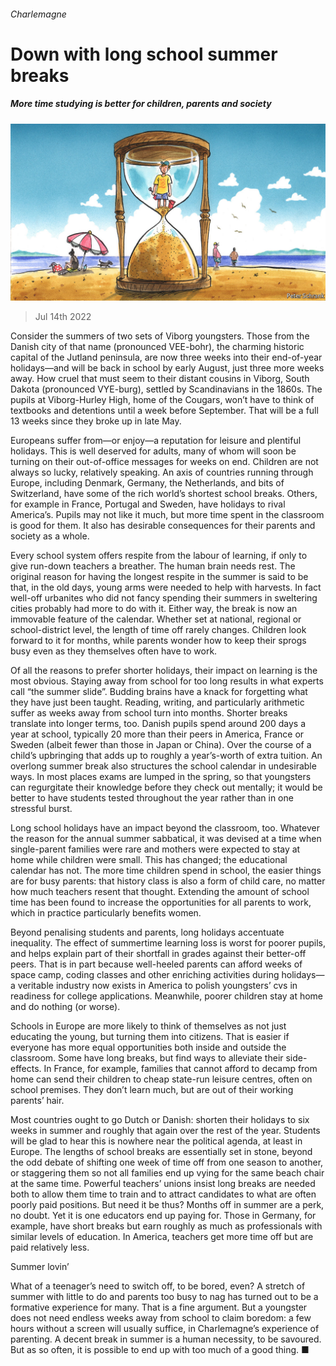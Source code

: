 ###### Charlemagne

# Down with long school summer breaks 

##### More time studying is better for children, parents and society 

![image](images/20220716_EUD000.jpg) 

> Jul 14th 2022 

Consider the summers of two sets of Viborg youngsters. Those from the Danish city of that name (pronounced VEE-bohr), the charming historic capital of the Jutland peninsula, are now three weeks into their end-of-year holidays—and will be back in school by early August, just three more weeks away. How cruel that must seem to their distant cousins in Viborg, South Dakota (pronounced VYE-burg), settled by Scandinavians in the 1860s. The pupils at Viborg-Hurley High, home of the Cougars, won’t have to think of textbooks and detentions until a week before September. That will be a full 13 weeks since they broke up in late May. 

Europeans suffer from—or enjoy—a reputation for leisure and plentiful holidays. This is well deserved for adults, many of whom will soon be turning on their out-of-office messages for weeks on end. Children are not always so lucky, relatively speaking. An axis of countries running through Europe, including Denmark, Germany, the Netherlands, and bits of Switzerland, have some of the rich world’s shortest school breaks. Others, for example in France, Portugal and Sweden, have holidays to rival America’s. Pupils may not like it much, but more time spent in the classroom is good for them. It also has desirable consequences for their parents and society as a whole.

Every school system offers respite from the labour of learning, if only to give run-down teachers a breather. The human brain needs rest. The original reason for having the longest respite in the summer is said to be that, in the old days, young arms were needed to help with harvests. In fact well-off urbanites who did not fancy spending their summers in sweltering cities probably had more to do with it. Either way, the break is now an immovable feature of the calendar. Whether set at national, regional or school-district level, the length of time off rarely changes. Children look forward to it for months, while parents wonder how to keep their sprogs busy even as they themselves often have to work.

Of all the reasons to prefer shorter holidays, their impact on learning is the most obvious. Staying away from school for too long results in what experts call “the summer slide”. Budding brains have a knack for forgetting what they have just been taught. Reading, writing, and particularly arithmetic suffer as weeks away from school turn into months. Shorter breaks translate into longer terms, too. Danish pupils spend around 200 days a year at school, typically 20 more than their peers in America, France or Sweden (albeit fewer than those in Japan or China). Over the course of a child’s upbringing that adds up to roughly a year’s-worth of extra tuition. An overlong summer break also structures the school calendar in undesirable ways. In most places exams are lumped in the spring, so that youngsters can regurgitate their knowledge before they check out mentally; it would be better to have students tested throughout the year rather than in one stressful burst.

Long school holidays have an impact beyond the classroom, too. Whatever the reason for the annual summer sabbatical, it was devised at a time when single-parent families were rare and mothers were expected to stay at home while children were small. This has changed; the educational calendar has not. The more time children spend in school, the easier things are for busy parents: that history class is also a form of child care, no matter how much teachers resent that thought. Extending the amount of school time has been found to increase the opportunities for all parents to work, which in practice particularly benefits women. 

Beyond penalising students and parents, long holidays accentuate inequality. The effect of summertime learning loss is worst for poorer pupils, and helps explain part of their shortfall in grades against their better-off peers. That is in part because well-heeled parents can afford weeks of space camp, coding classes and other enriching activities during holidays—a veritable industry now exists in America to polish youngsters’ cvs in readiness for college applications. Meanwhile, poorer children stay at home and do nothing (or worse). 

Schools in Europe are more likely to think of themselves as not just educating the young, but turning them into citizens. That is easier if everyone has more equal opportunities both inside and outside the classroom. Some have long breaks, but find ways to alleviate their side-effects. In France, for example, families that cannot afford to decamp from home can send their children to cheap state-run leisure centres, often on school premises. They don’t learn much, but are out of their working parents’ hair.

Most countries ought to go Dutch or Danish: shorten their holidays to six weeks in summer and roughly that again over the rest of the year. Students will be glad to hear this is nowhere near the political agenda, at least in Europe. The lengths of school breaks are essentially set in stone, beyond the odd debate of shifting one week of time off from one season to another, or staggering them so not all families end up vying for the same beach chair at the same time. Powerful teachers’ unions insist long breaks are needed both to allow them time to train and to attract candidates to what are often poorly paid positions. But need it be thus? Months off in summer are a perk, no doubt. Yet it is one educators end up paying for. Those in Germany, for example, have short breaks but earn roughly as much as professionals with similar levels of education. In America, teachers get more time off but are paid relatively less.

Summer lovin’

What of a teenager’s need to switch off, to be bored, even? A stretch of summer with little to do and parents too busy to nag has turned out to be a formative experience for many. That is a fine argument. But a youngster does not need endless weeks away from school to claim boredom: a few hours without a screen will usually suffice, in Charlemagne’s experience of parenting. A decent break in summer is a human necessity, to be savoured. But as so often, it is possible to end up with too much of a good thing. ■





